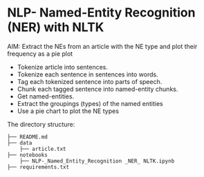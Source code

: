 # NLP- Named-Entity Recognition (NER) with NLTK

AIM: Extract the NEs from an article with the NE type and plot their frequency as a pie plot

* Tokenize article into sentences.
* Tokenize each sentence in sentences into words.
* Tag each tokenized sentence into parts of speech.
* Chunk each tagged sentence into named-entity chunks.
* Get named-entities.
* Extract the groupings (types) of the named entities 
* Use a pie chart to plot the NE types


The directory structure: 

```
├── README.md          
├── data
    ├── article.txt
├── notebooks
    ├── NLP-_Named_Entity_Recognition _NER_ NLTK.ipynb         
├── requirements.txt   

```
